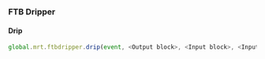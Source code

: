 ### FTB Dripper

#### Drip

```js
global.mrt.ftbdripper.drip(event, <Output block>, <Input block>, <Input fluid id name>, <Chance (1.0 by default)>, <id>)
```